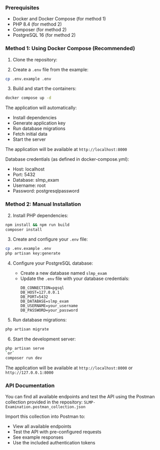 ### Prerequisites
- Docker and Docker Compose (for method 1)
- PHP 8.4 (for method 2)
- Composer (for method 2)
- PostgreSQL 16 (for method 2)

### Method 1: Using Docker Compose (Recommended)

1. Clone the repository:

2. Create a `.env` file from the example:
```bash
cp .env.example .env
```

3. Build and start the containers:
```bash
docker compose up -d
```

The application will automatically:
- Install dependencies
- Generate application key
- Run database migrations
- Fetch initial data
- Start the server

The application will be available at `http://localhost:8000`

Database credentials (as defined in docker-compose.yml):
- Host: localhost
- Port: 5432
- Database: slmp_exam
- Username: root
- Password: postgresqlpassword

### Method 2: Manual Installation

2. Install PHP dependencies:
```bash
npm install && npm run build
composer install
```

3. Create and configure your `.env` file:
```bash
cp .env.example .env
php artisan key:generate
```

4. Configure your PostgreSQL database:
   - Create a new database named `slmp_exam`
   - Update the `.env` file with your database credentials:
     ```
     DB_CONNECTION=pgsql
     DB_HOST=127.0.0.1
     DB_PORT=5432
     DB_DATABASE=slmp_exam
     DB_USERNAME=your_username
     DB_PASSWORD=your_password
     ```

5. Run database migrations:
```bash
php artisan migrate
```

6. Start the development server:
```bash
php artisan serve
`or`
composer run dev
```

The application will be available at `http://localhost:8000` or `http://127.0.0.1:8000`

### API Documentation

You can find all available endpoints and test the API using the Postman collection provided in the repository:
`SLMP-Examination.postman_collection.json`

Import this collection into Postman to:
- View all available endpoints
- Test the API with pre-configured requests
- See example responses
- Use the included authentication tokens